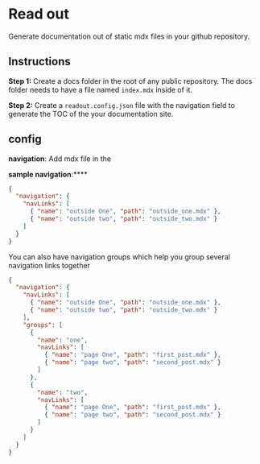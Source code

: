 # Read out

Generate documentation out of static mdx files in your github repository.

## Instructions

**Step 1:** Create a docs folder in the root of any public repository. The docs folder needs to have a file named `index.mdx` inside of it.

**Step 2:** Create a `readout.config.json` file with the navigation field to generate the
TOC of the your documentation site.

## config

**navigation**:
Add mdx file in the

**sample navigation**:\*\*\*\*

```json
{
  "navigation": {
    "navLinks": [
      { "name": "outside One", "path": "outside_one.mdx" },
      { "name": "outside two", "path": "outside_two.mdx" }
    ]
  }
}
```

You can also have navigation groups which help you group several navigation links together

```json
{
  "navigation": {
    "navLinks": [
      { "name": "outside One", "path": "outside_one.mdx" },
      { "name": "outside two", "path": "outside_two.mdx" }
    ],
    "groups": [
      {
        "name": "one",
        "navLinks": [
          { "name": "page One", "path": "first_post.mdx" },
          { "name": "page two", "path": "second_post.mdx" }
        ]
      },
      {
        "name": "two",
        "navLinks": [
          { "name": "page One", "path": "first_post.mdx" },
          { "name": "page two", "path": "second_post.mdx" }
        ]
      }
    ]
  }
}
```
